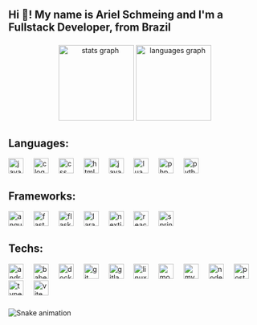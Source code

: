 <h2 align="left">Hi 👋! My name is Ariel Schmeing and I'm a Fullstack Developer, from Brazil</h2>

###

<div align="center">
  <img src="https://github-readme-stats.vercel.app/api?username=arielschmeing&hide_title=false&hide_rank=false&show_icons=true&include_all_commits=true&count_private=true&disable_animations=false&theme=dracula&locale=en&hide_border=false" height="150" alt="stats graph"  />
  <img src="https://github-readme-stats.vercel.app/api/top-langs?username=arielschmeing&locale=en&hide_title=false&layout=compact&card_width=320&langs_count=5&theme=dracula&hide_border=false" height="150" alt="languages graph"  />
</div>

###

<div style:"display: flex">
  <h2 align="left">Languages:</h2>
  
  <div align="left">
    <img src="https://cdn.jsdelivr.net/gh/devicons/devicon/icons/java/java-original.svg" height="30" alt="java logo"  />
    <img width="12" />
    <img src="https://cdn.simpleicons.org/c/A8B9CC" height="30" alt="c logo"  />
    <img width="12" />
    <img src="https://cdn.simpleicons.org/css/1572B6" height="30" alt="css logo"  />
    <img width="12" />
    <img src="https://cdn.simpleicons.org/html5/E34F26" height="30" alt="html5 logo"  />
    <img width="12" />
    <img src="https://cdn.simpleicons.org/javascript/F7DF1E" height="30" alt="javascript logo"  />
    <img width="12" />
    <img src="https://cdn.simpleicons.org/lua/2C2D72" height="30" alt="lua logo"  />
    <img width="12" />
    <img src="https://cdn.simpleicons.org/php/777BB4" height="30" alt="php logo"  />
    <img width="12" />
    <img src="https://cdn.simpleicons.org/python/3776AB" height="30" alt="python logo"  />
  </div>
</div>

###

<div style:"display: flex">
  <h2 align="left">Frameworks:</h2>
  
  <div align="left">
    <img src="https://cdn.simpleicons.org/angular/DD0031" height="30" alt="angularjs logo"  />
    <img width="12" />
    <img src="https://cdn.simpleicons.org/fastapi/009688" height="30" alt="fastapi logo"  />
    <img width="12" />
    <img src="https://cdn.simpleicons.org/flask/000000" height="30" alt="flask logo"  />
    <img width="12" />
    <img src="https://cdn.simpleicons.org/laravel/FF2D20" height="30" alt="laravel logo"  />
    <img width="12" />
    <img src="https://cdn.simpleicons.org/nextdotjs/000000" height="30" alt="nextjs logo"  />
    <img width="12" />
    <img src="https://cdn.simpleicons.org/react/61DAFB" height="30" alt="react logo"  />
    <img width="12" />
    <img src="https://cdn.simpleicons.org/spring/6DB33F" height="30" alt="spring logo"  />
  </div>
</div>

###

<div style:"display: flex">
  <h2 align="left">Techs:</h2>

  <div align="left">
    <img src="https://cdn.simpleicons.org/android/3DDC84" height="30" alt="android logo"  />
    <img width="12" />
    <img src="https://cdn.simpleicons.org/babel/F9DC3E" height="30" alt="babel logo"  />
    <img width="12" />
    <img src="https://cdn.simpleicons.org/docker/2496ED" height="30" alt="docker logo"  />
    <img width="12" />
    <img src="https://cdn.simpleicons.org/git/F05032" height="30" alt="git logo"  />
    <img width="12" />
    <img src="https://cdn.simpleicons.org/gitlab/FC6D26" height="30" alt="gitlab logo"  />
    <img width="12" />
    <img src="https://cdn.simpleicons.org/linux/FCC624" height="30" alt="linux logo"  />
    <img width="12" />
    <img src="https://cdn.simpleicons.org/mongodb/47A248" height="30" alt="mongodb logo"  />
    <img width="12" />
    <img src="https://cdn.simpleicons.org/mysql/4479A1" height="30" alt="mysql logo"  />
    <img width="12" />
    <img src="https://cdn.simpleicons.org/nodedotjs/339933" height="30" alt="nodejs logo"  />
    <img width="12" />
    <img src="https://cdn.simpleicons.org/postgresql/4169E1" height="30" alt="postgresql logo"  />
    <img width="12" />
    <img src="https://cdn.simpleicons.org/typescript/3178C6" height="30" alt="typescript logo"  />
    <img width="12" />
    <img src="https://cdn.simpleicons.org/vite/646CFF" height="30" alt="vite logo"  />
  </div>
</div>

###

<img src="https://raw.githubusercontent.com/arielschmeing/arielschmeing/output/snake.svg" alt="Snake animation" />

###

